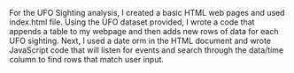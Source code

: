 For the UFO Sighting analysis, I created a basic HTML web pages and used index.html file. Using the UFO dataset provided, I wrote a code that appends a table to my webpage and then adds new rows of data for each UFO sighting. Next, I used a date orm in the HTML document and wrote JavaScript code that will listen for events and search through the data/time column to find rows that match user input. 
